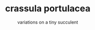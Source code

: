 ---
title: crassula portulacea
subtitle: variations on a tiny succulent
reference: jade
layout: post
design: raphael
version: 0.10.0
customJS:
- lib: raphael
- file: jade.js
---